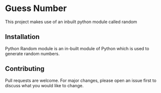 # Guess Number
This project makes use of an inbuilt python module called random


## Installation

Python Random module is an in-built module of Python which is used to generate random numbers.



## Contributing
Pull requests are welcome. For major changes, please open an issue first to discuss what you would like to change.



